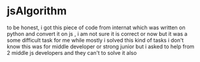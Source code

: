 # jsAlgorithm
to be honest, i got this piece of code from internat which was written on python and convert it on js , i am not sure it is correct or now but it was a some difficult task for me while mostly i solved this kind of tasks
i don't know this was for middle developer or strong junior but i asked to help from 2 middle js developers and they can't to solve it also 
